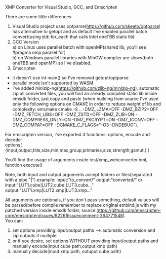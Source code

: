 XMP Converter for Visual Studio, GCC, and Emscripten

There are some little differences:
1) Visual Studio project uses optparse(https://github.com/skeeto/optparse) has alternative to getopt and as default I've enabled parallel batch convert(using std::for_each that calls Intel oneTBB static lib)  
2) GCC Version  
    a) on Linux uses parallel batch with openMP(shared lib, you'll see #pragma omp parallel for)  
    b) on Windows parallel libraries with MinGW compiler are slows(both oneTBB and openMP) so I've disabled.  
3) Emscripten 
 - it doesn't use int main() so I've removed getopt/optparse 
 - parallel mode isn't supported by WASM
 - I've added minizip-ng(https://github.com/zlib-ng/minizip-ng), automatic zip all converted files, you will find an already compiled static lib inside emsdk folder, just copy and paste (when building from source I've used only the following options on CMAKE in order to reduce weight of lib and complexity: emcmake cmake -S .. -DMZ_LZMA=OFF -DMZ_BZIP2=OFF -DMZ_FETCH_LIBS=OFF -DMZ_ZSTD=OFF -DMZ_ZLIB=ON -DMZ_COMPRESS_ONLY=ON -DMZ_PKCRYPT=ON -DMZ_ICONV=OFF -DMZ_COMPAT=OFF -DCMAKE_C_FLAGS="-O3 -DNDEBUG").

For emscripten version, I've exported 3 functions: options, encode and decode:  
options( {input,output,title,size,min,max,group,primaries,size,strength,gamut,} )  

You'll find the usage of arguments inside test/xmp_webconverter.hml, function execute()

Note, both input and output arguments accept folders or files(separated with a pipe "|")
example: input:"to_convert/" output:"converted/" or input:"LUT1.cube|LUT2.cube|LUT3.cube..." output:"LUT1.xmp|LUT2.xmp|LUT3.xmp..."

All arguments are optionals, if you don't pass something, default values will be parsed(before compile remember to replace original embind.js with my patched version inside emsdk folder, source https://github.com/emscripten-core/emscripten/issues/6226#issuecomment-364771548).  
You can:  
 1) set options providing input/output paths --> automatic conversion and zip outputs if multiple.  
 2) or if you desire, set options WITHOUT providing input/output paths and manually encode(input cube path,output xmp path)  
 3) manually decode(input xmp path, outuput cube path)
 